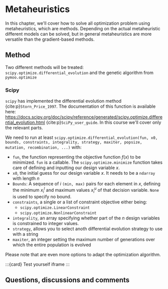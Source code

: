 # Metaheuristics

In this chapter, we'll cover how to solve all optimization problem using metaheuristics, which are methods. Depending on the actual metaheuristic different models can be solved, but in general metaheuristics are more versatile than the gradient-based methods.

## Method
Two different methods will be treated: `scipy.optimize.differential_evolution` and the genetic algorithm from `pymoo.optimize`

### Scipy

`scipy` has implemented the differential evolution method {cite:p}`Storn_Price_1997`. The documentation of this function is available here: https://docs.scipy.org/doc/scipy/reference/generated/scipy.optimize.differential_evolution.html {cite:p}`SciPy_user_guide`. In this course we'll cover only the relevant parts.

We need to run at least `scipy.optimize.differential_evolution(fun, x0, bounds, constraints, integrality, strategy, maxiter, popsize, mutation, recombination, ...)` with:
- `fun`, the function representing the objective function $f\left(x\right)$ to be minimized. `fun` is a callable. The `scipy.optimize.minimize` function takes care of defining and inputting our design variable $x$.
- `x0`, the initial guess for our design variable $x$. It needs to be a `ndarray` with length $n$
- `Bounds`: A sequence of $i$ `(min, max)` pairs for each element in $x$, defining the minimum $x_i^l$ and maximum values $x_i^u$ of that decision variable. `None` is used to specify no bound.
- `constraints`, a single or a list of constraint objective either being:
   - `scipy.optimize.LinearConstraint`
   - `scipy.optimize.NonlinearConstraint`
- `integrality`, an array specifying whether part of the $n$ design variables is constrained to integer values.
- `strategy`, allows you to select anoth differential evolution strategy to use with a string
- `maxiter`, an integer setting the maximum number of generations over which the entire population is evolved

Please note that are even more options to adapt the optimization algorithm.

:::{card} Test yourself
iframe
:::


## Questions, discussions and comments
<script src="https://utteranc.es/client.js"
        repo="TeachBooks/engineering-systems-optimization"
        issue-term="title"
        theme="github-light"
        crossorigin="anonymous"
        async>
</script>